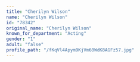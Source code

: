 ```yaml
---
title: "Cherilyn Wilson"
name: "Cherilyn Wilson"
id: "78342"
original_name: "Cherilyn Wilson"
known_for_department: "Acting"
gender: "1"
adult: "false"
profile_path: "/fKqVl4Apym9KjVm60WdK8AGFz57.jpg"
---
```

